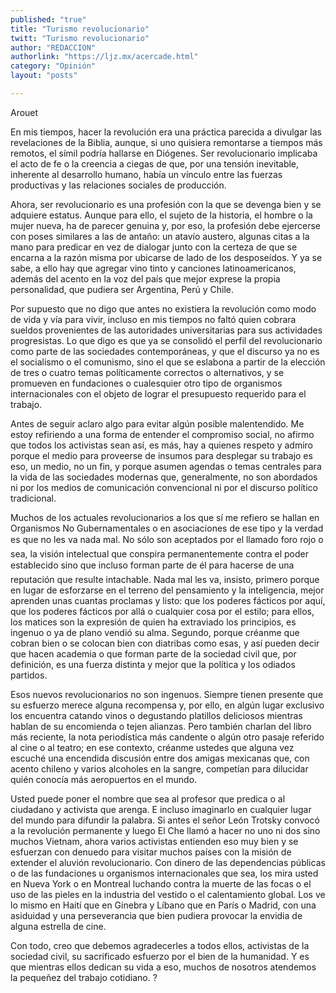 ```yaml
---
published: "true"
title: "Turismo revolucionario"
twitt: "Turismo revolucionario"
author: "REDACCION"
authorlink: "https://ljz.mx/acercade.html"
category: "Opinión"
layout: "posts"

---
```



  Arouet



En mis tiempos, hacer la revolución era una práctica parecida a divulgar las revelaciones de la Biblia, aunque, si uno quisiera remontarse a tiempos más remotos, el símil podría hallarse en Diógenes. Ser revolucionario implicaba el acto de fe o la creencia a ciegas de que, por una tensión inevitable, inherente al desarrollo humano, había un vínculo entre las fuerzas productivas y las relaciones sociales de producción.  

  Ahora, ser revolucionario es una profesión con la que se devenga bien y se adquiere estatus. Aunque para ello, el sujeto de la historia, el hombre o la mujer nueva, ha de parecer genuina y, por eso, la profesión debe ejercerse con poses similares a las de antaño: un atavío austero, algunas citas a la mano para predicar en vez de dialogar junto con la certeza de que se encarna a la razón misma por ubicarse de lado de los desposeídos. Y ya se sabe, a ello hay que agregar vino tinto y canciones latinoamericanos, además del acento en la voz del país que mejor exprese la propia personalidad, que pudiera ser Argentina, Perú y Chile.



  Por supuesto que no digo que antes no existiera la revolución como modo de vida y vía para vivir, incluso en mis tiempos no faltó quien cobrara sueldos provenientes de las autoridades universitarias para sus actividades progresistas. Lo que digo es que ya se consolidó el perfil del revolucionario como parte de las sociedades contemporáneas, y que el discurso ya no es el socialismo o el comunismo, sino el que se eslabona a partir de la elección de tres o cuatro temas políticamente correctos o alternativos, y se promueven en fundaciones o cualesquier otro tipo de organismos internacionales con el objeto de lograr el presupuesto requerido para el trabajo.



  Antes de seguir aclaro algo para evitar algún posible malentendido. Me estoy refiriendo a una forma de entender el compromiso social, no afirmo que todos los activistas sean así, es más, hay a quienes respeto y admiro porque el medio para proveerse de insumos para desplegar su trabajo es eso, un medio, no un fin, y porque asumen agendas o temas centrales para la vida de las sociedades modernas que, generalmente, no son abordados ni por los medios de comunicación convencional ni por el discurso político tradicional.



  Muchos de los actuales revolucionarios a los que sí me refiero se hallan en Organismos No Gubernamentales o en asociaciones de ese tipo y la verdad es que no les va nada mal. No sólo son aceptados por el llamado foro rojo o sea, la visión intelectual que conspira permanentemente contra el poder establecido sino que incluso forman parte de él para hacerse de una reputación que resulte intachable. Nada mal les va, insisto, primero porque en lugar de esforzarse en el terreno del pensamiento y la inteligencia, mejor aprenden unas cuantas proclamas y listo: que los poderes fácticos por aquí, que los poderes fácticos por allá o cualquier cosa por el estilo; para ellos, los matices son la expresión de quien ha extraviado los principios, es ingenuo o ya de plano vendió su alma. Segundo, porque créanme que cobran bien o se colocan bien con diatribas como esas, y así pueden decir que hacen academia o que forman parte de la sociedad civil que, por definición, es una fuerza distinta y mejor que la política y los odiados partidos.



  Esos nuevos revolucionarios no son ingenuos. Siempre tienen presente que su esfuerzo merece alguna recompensa y, por ello, en algún lugar exclusivo los encuentra catando vinos o degustando platillos deliciosos mientras hablan de su encomienda o tejen alianzas. Pero también charlan del libro más reciente, la nota periodística más candente o algún otro pasaje referido al cine o al teatro; en ese contexto, créanme ustedes que alguna vez escuché una encendida discusión entre dos amigas mexicanas que, con acento chileno y varios alcoholes en la sangre, competían para dilucidar quién conocía más aeropuertos en el mundo.



  Usted puede poner el nombre que sea al profesor que predica o al ciudadano y activista que arenga. E incluso imaginarlo en cualquier lugar del mundo para difundir la palabra. Si antes el señor León Trotsky convocó a la revolución permanente y luego El Che llamó a hacer no uno ni dos sino muchos Vietnam, ahora varios activistas entienden eso muy bien y se esfuerzan con denuedo para visitar muchos países con la misión de extender el aluvión revolucionario. Con dinero de las dependencias públicas o de las fundaciones u organismos internacionales que sea, los mira usted en Nueva York o en Montreal luchando contra la muerte de las focas o el uso de las pieles en la industria del vestido o el calentamiento global. Los ve lo mismo en Haití que en Ginebra y Líbano que en París o Madrid, con una asiduidad y una perseverancia que bien pudiera provocar la envidia de alguna estrella de cine.



  Con todo, creo que debemos agradecerles a todos ellos, activistas de la sociedad civil, su sacrificado esfuerzo por el bien de la humanidad. Y es que mientras ellos dedican su vida a eso, muchos de nosotros atendemos la pequeñez del trabajo cotidiano. ?

